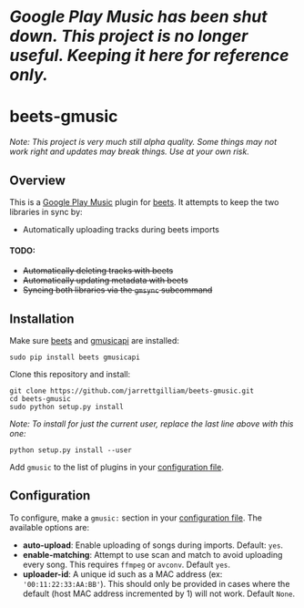 # ***Google Play Music has been shut down. This project is no longer useful. Keeping it here for reference only.***

beets-gmusic
============

*Note: This project is very much still alpha quality. Some things may not work right and updates may break things. Use at your own risk.*

## Overview

This is a [Google Play Music][1] plugin for [beets][2]. It attempts to keep the two libraries in sync by:
 * Automatically uploading tracks during beets imports

#### TODO:
 * ~~Automatically deleting tracks with beets~~
 * ~~Automatically updating metadata with beets~~
 * ~~Syncing both libraries via the `gmsync` subcommand~~

## Installation

Make sure [beets][3] and [gmusicapi][4] are installed:
```
sudo pip install beets gmusicapi
```

Clone this repository and install:
```
git clone https://github.com/jarrettgilliam/beets-gmusic.git
cd beets-gmusic
sudo python setup.py install
```

*Note: To install for just the current user, replace the last line above with this one:*
```
python setup.py install --user
```

Add `gmusic` to the list of plugins in your [configuration file][5].

## Configuration

To configure, make a `gmusic:` section in your [configuration file][5]. The available options are:

 * **auto-upload**: Enable uploading of songs during imports. Default: `yes`.
 * **enable-matching**: Attempt to use scan and match to avoid uploading every song. This requires `ffmpeg` or `avconv`. Default `yes`.
 * **uploader-id**: A unique id such as a MAC address (ex: `'00:11:22:33:AA:BB'`). This should only be provided in cases where the default (host MAC address incremented by 1) will not work. Default `None`.

[1]: https://play.google.com/music/listen
[2]: http://beets.io/
[3]: http://beets.readthedocs.org/en/latest/guides/main.html
[4]: https://unofficial-google-music-api.readthedocs.org/en/latest/usage.html
[5]: http://beets.readthedocs.org/en/latest/reference/config.html

